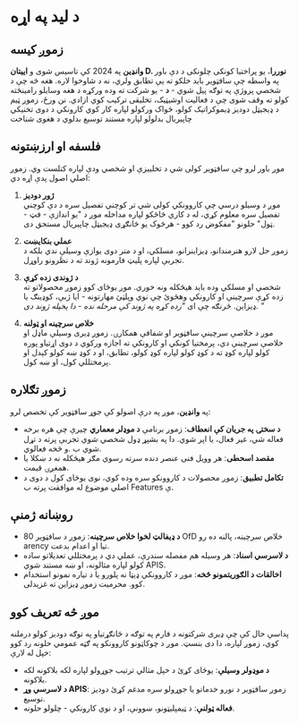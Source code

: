 # د لید په اړه

## زموږ کیسه

**وانډین** په 2024 کې تاسیس شوی و **اییتان D. نوررا**، یو پراختیا کونکی چلونکی د
دې باور په واسطه چې سافټویر باید خلکو ته یې تطابق ولري، نه د شاوخوا لاره. هغه څه
چې د شخصي پروژې په توګه پیل شوي - **د** - یو شرکت ته وده ورکړه د هغه وسایلو
رامینځته کولو ته وقف شوی چې د فعالیت اوشیټیک، تخلیقی ترکیب کوي ازادي. نن ورځ،
زموږ ټیم د ډیجیټل دودیز ډیموکراتیک کولو، ځواک ورکولو لپاره کار کوي کارونکي د دوی
تخنیکي چاپیریال بدلولو لپاره مستند توسیع بدلوي د هغوی شناخت

## فلسفه او ارزښتونه

موږ باور لرو چې سافټویر کولی شي د تخلییزې او شخصي ودې لپاره کتلست وي. زموږ اصلي
اصول پدې اړه دي:

1. **ژور دودیز**\
   موږ د وسیلو درسي چې کاروونکي کولی شي تر کوچني تفصیل سره د دې کوچني تفصیل سره
   معلوم کړي، له د کاري څاڅکو لپاره مداخله موږ د "یو اندازې - فټ - ټول" حلونو
   "مفکوض رد کوو \- هرڅوک یو ځانګړی ډیجیټل چاپیریال مستحق دی.

2. **عملي بنکایښت**\
   زموږ حل لارو هنرمندانو، ډیزاینرانو، مسلکي، او د متر دوی یوازې وسیلې ندي بلکه د
   تجربې لپاره پلیټ فارمونه ژوند ته د نظرونو راوړل.

3. **د ژوندی زده کړې**\
   شخصي او مسلکي وده باید هیڅکله ونه خوري. موږ یوځای کوو زموږ محصولاتو ته زده کړې
   سرچینې او کارونکي وهڅوئ چې نوي وپلټئ مهارتونه - ایا ژبې، کوډینګ یا ډیزاین.
   څرنګه چې ای _"زده کړه په ژوند کې مرحله نده - دا پخپله ژوند دی. "_

4. **خلاص سرچینه او ټولنه**\
   موږ د خلاصې سرچینې سافټویر او شفافې همکارۍ. زموږ ډیری وسیلې ماډل او خلاصې
   سرچینې دي، پرمختیا کونکي او کارونکي ته اجازه ورکوي د دوی اړتیاو پوره کولو
   لپاره کوډ ته د کوډ کولو لپاره کوډ کولو، تطابق، او د کوډ ښه کولو کېدل او
   پرمختللي کول، او ښه کول.

## زموږ تګلاره

په **وانډین**، موږ په درې اصولو کې جوړ سافټویر کې تخصص لرو:

- **د سختۍ په جریان کې انعطاف**: زموږ برنامې **د موډلر معماري** چیرې چې هره برخه
  فعاله شي، غیر فعال، یا اپر شوي. دا په بشپړ ډول شخصي شوي تجربې پرته د تړل شوي ب
  .و څخه فعالوي.
- **مقصد اسحطی**: هر وویل فنی عنصر دنده سرته رسوي مګر هیڅکله نه د ښکلا یا همغږۍ
  قیمت.
- **تکامل تطبیق**: زموږ محصولات د کاروونکو سره وده کوي، نوی یوځای کول د دوی د
  اصلي موضوع له موافقت پرته ب Features ې.

## روښانه ژمنې

- **د ډیفالټ لخوا خلاص سرچینه**: زموږ د سافټویر 80 OfD خلاص سرچینه، پالنه ده رو
  arency تیا او اعدام بدعت.
- **د لاسرسي اسناد**: هر وسیله هم مفصله سندرې، عملي دي د پرمختللي تعدیلاتو ساده
  کولو لپاره مثالونه، او ښه مستند شوي APIS.
- **اخالقات د الګوریتمونو څخه**: موږ د کاروونکي ډیټا نه پلورو یا د تیاره نمونو
  استخدام کوو. محرمیت زموږ ډیزاین ته غزیدلی.

## موږ څه تعریف کوو

پداسې حال کې چې ډیری شرکتونه د فارم په توګه د ځانګړتیاو په توګه دودیز کولو
درملنه کوي، زموږ لپاره، دا دی بنسټ. موږ د چوکاټونو کاروونکو په ګټه عمومي حلونه
رد کوو خپل له لارې:

- **د موډولر وسیلې**: یوځای کړئ د خپل مثالي ترتیب جوړولو لپاره لکه بلاکونه لکه
  بلاکونه.
- **د لاسرسي وړ APIS**: زموږ سافټویر د نورو خدماتو یا جوړولو سره مدغم کړئ دودیز
  توسیع.
- **فعاله ټولنې**: د ټیمپلیټونو، ښوونې، او د نوي کارونکي - چلولو حلونه.
